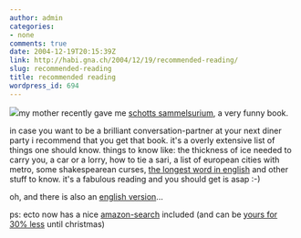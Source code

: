 ```yaml
---
author: admin
categories:
- none
comments: true
date: 2004-12-19T20:15:39Z
link: http://habi.gna.ch/2004/12/19/recommended-reading/
slug: recommended-reading
title: recommended reading
wordpress_id: 694
---
```


![](http://images.amazon.com/images/P/3827005469.03._SCTHUMBZZZ_.jpg)my mother recently gave me [schotts sammelsurium](http://www.amazon.de/exec/obidos/tg/detail/-/3827005469/habignach-20), a very funny book.
  
in case you want to be a brilliant conversation-partner at your next diner party i recommend that you get that book. it's a overly extensive list of things one should know. things to know like: the thickness of ice needed to carry you, a car or a lorry, how to tie a sari, a list of european cities with metro, some shakespearean curses, [the longest word in english](http://en.wikipedia.org/wiki/Acetylseryltyrosylserylisol...serine) and other stuff to know. it's a fabulous reading and you should get is asap :-)



oh, and there is also an [english version](http://www.amazon.com/exec/obidos/tg/detail/-/1582343497/habignach-20)...



ps: ecto now has a nice [amazon-search](http://ecto.kung-foo.tv/archives/001207.php) included (and can be [yours for 30% less](http://ecto.kung-foo.tv/archives/001207.php) until christmas)

